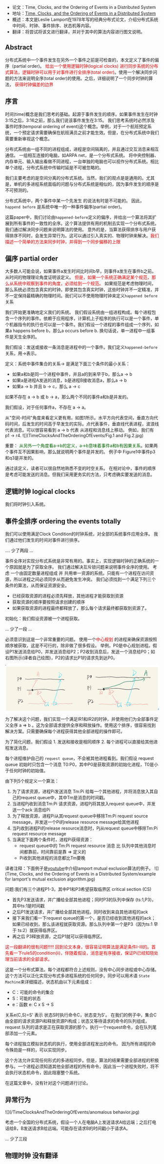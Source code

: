 

+ 论文：Time, Clocks, and the Ordering of Events in a Distributed System
+ 地址：[Time, Clocks, and the Ordering of Events in a Distributed System](https://lamport.azurewebsites.net/pubs/time-clocks.pdf)
+ 概述：本文是Leslie Lamport在1978年写的经典分布式论文，介绍分布式系统中时间、时钟、事件排序、状态机等内容。 
+ 翻译：将尝试将该文进行翻译，并对于其中的算法内容进行图文说明。 


## Abstract

分布式系统中一个事件发生在另外一个事件之前是可检查的，本文定义了事件的偏序（partial order)。<font color="#dd0000"> 给出一个使用逻辑时钟(logical clocks) 进行同步系统的分布式算法，逻辑时钟可以用于对事件进行全排序(total order)</font>。使用一个解决同步问题的方法来说明全序(total order)的使用。之后，详细说明了一个同步时钟的算法，<font color="#dd0000"> 获得时钟偏差的边界</font>


## 序言

时间(time)概念是我们思考的基础。起源于事件发生的顺序。如果事件发生在时钟3:15之后，3:16之前，那么我们说该事件发生在3:15。 我们思考系统时必然涉及事件时序(temporal ordering of event)这个概念。举例，对于一个航班预定系统，一个预定请求需要确保在航班满员之前才能生效。但是，在分布式系统中我们需要重新审视这个概念。


分布式系统由一组不同的进程组成，进程是空间隔离的，并且通过交互消息来相互通信。 一组相互连接的电脑，如ARPA net，是一个分布式系统。 将中央控制器、内存单元、输入输出看做不同进程，一台单独的电脑也可以视作分布式系统。相比单个进程，分布式系统中传输时延是不可被忽略的。

我们主要考虑的是空间分离的分布式系统。当然，我们的观点是是通用的。尤其是，单机的多进程系统面临的问题与分布式系统是相似的，因为事件发生的顺序是不可预测的。 

分布式系统中，两个事件中某一个先发生 的说法有时是不可能的。 因此，`happend before` 是系统中唯一的一种事件偏序(partial order)。

这篇paper中，我们讨论由`happened-before`定义的偏序，并给出一个算法将其扩展到所有事件的一致性的全序。这个算法提供有用的机制去实现一个分布式系统。 我们通过解决同步问题来说明算法的使用。 意外的是，当算法获得排序与用户获得排序不同时，会发生异常行为。这可以通过引入真实的、物理时钟来解决。<font color="#dd0000">我们描述一个简单的方法来同步时钟，并得到一个同步偏移的上限 </font>

## 偏序 partial order

大多数人可能会说，如果事件a发生时间比时间b早，则事件a发生在事件b之前。 从时间的物理理论角度证明该定义。<font color="#dd0000"> 但是，如果一个系统正确满足某个规范，那么从系统中观察到事件的角度，必须给到一个规范。</font> 如果规范是考虑物理时间，那么系统必须包含真实的时钟。即使其包含真实时钟，这些时钟并不一定精准，并不一定保持最精确的物理时间。我们可以不使用物理时钟来定义`happened before`关系

我们开始更准确地定义我们的系统。 我们假设系统由一组进程构成。每个进程包含一个序列的事件。依赖于应用程序，计算机上子程序的执行可以是一个事件，单个机器指令的执行也可以是一个事件。我们假设一个进程的事件组成一个序列，如果a happens before b，那么a occurs before b. 换句话说，单一进程中一组事件是天生全序的。 

我们假设：发送或接收一条消息是进程中的一个事件。我们定义`happened-before`关系，用&rarr;表示。


定义：系统中事件集合的关系&rarr; 是满足下面三个条件的最小关系：

+ 如果a和b是同一个进程中事件，并且a的到来早于b，那么a &rarr; b 
+ 如果a是进程A发送的消息，b是进程B接收消息a，那么a &rarr; b 
+ 如果a &rarr; b 并且 b &rarr; c，那么 a &rarr; c

如果不存在 a &rarr; b 或 b &rarr; a，那么两个不同的事件a和b是并发的。

我们假设，对于任何事件a，不存在 a &rarr; a。

从"空间-时间"角度来看定义更有用，如图1所示。水平方向代表空间，垂直方向代码时间，后发生的时间高于早发生的实际。点代表事件，垂直线代表进程，波浪线代表消息。可以很容易看到 a &rarr; b 代表 从进程和消息线上移动。 例如，我们有 p1 &rarr; r4.
![](TimeClocksAndTheOrderingOfEvents/Fig.1 and Fig.2.jpg)


重要：<font color="#006600"> 从另外一个角度看a&rarr;b的定义，a&rarr;b意味着事件a和b有因果关系</font>。如果两个事件互不因果影响，那么就说明两个事件是并发的。 例子中 Figure1中事件p3和q3是并发的。

通过该定义，读者可以很自然地熟悉不变的时空关系。 在相对论中，事件的顺序是考虑可能发送的消息。但我们采用更务实的方法，只考虑确实要发送的消息。 

## 逻辑时钟 logical clocks 

我们将时钟引入系统。


## 事件全排序  ordering the events totally

我们可以使用满足Clock  Condition的时钟系统，对全部的系统事件应用全序。 我们通过他们发生的时间对事件进行排序。


.... 少了两段 ...



事件全序对实现分布式系统是非常有用的。事实上，实现逻辑时钟的正确系统的一个原因就是为了获取全序。 我们通过解决互斥锁问题来说明事件全序的使用。 考虑 一个由固定数量进程组成 并 共用单一资源的系统。只能有一个进程在访问资源，所以进程之间必须同步从而避免发生冲突。 我们必须找到一个满足下列三个条件的算法，从而保证资源安全。 

+ 已经获取资源的进程必须先释放，其他进程才能获取到资源
+ 获取资源的顺序要按照请求创建的顺序
+ 如果获取资源的进程最终都释放了，那么每个请求最终都获取到资源了。 

初始化：我们假设资源被一个进程获取。 

... 少了一段 ...

必须意识到这是一个非常重要的问题。 使用一个<font color="#dd0000">中心规划 </font> 的进程来确保资源按照顺序被获取，这是不可行的，除非做了很多假设。 举例，P0是中心规划进程。假设P1发送消息给P0，并发送消息给P2；P2收到消息后，发送一个消息给P0；如右图所示(译者自己绘图)，P2的请求比P1的请求先到达P0。

![](TimeClocksAndTheOrderingOfEvents/wrong-right.jpg)


为了解决这个问题，我们实现一个满足IR1和IR2的时钟，并使用他们为全部事件定义全序 a &Rightarrow; b 。这为全部请求提供全序和释放操作。使用这个排序，很容易找到解决方案。只需要确保每个进程获得其他全部进程的操作即可。 

为了简化问题，我们假设 1. 发送和接收是相同顺序 2. 每个进程可以直接给其他进程发送消息。 

每个进程维护自己的 `request queue`，不会被其他进程看到。我们假设 request queue 初始时只包含一个消息 T0:P0，其中P0是获取资源的初始化进程，T0是小于任何时钟的初始值。

由下列5个规定义一个算法：

1. 为了请求资源，进程Pi发送消息 Tm:Pi 给每一个其他进程，并将消息放入其自己的request queue中，其中Tm是消息的时间戳。
2. 当进程Pj收到消息Tm:Pi 请求资源，进程Pj将其放入request queue中，并发送一个ack 消息给Pi
3. 为了释放资源，进程Pi从其request queue中移除Tm:Pi request source message，并发送一个Pi的release resource message给其他进程
4. 当Pj收到进程Pi的release resource消息时，Pj从request queue中移除Tm:Pi request resource message
5. 当满足下面两个条件时，进程Pi获得资源：
	+ request queue中的 Tm:Pi request resource 消息 比 队列中其他消息时间都靠前，时间靠前是靠 &Rightarrow; 定义的
	+ Pi收到其他进程的消息都比Tm要晚
	
	
译者注释：下面例子是[youtube](https://www.youtube.com/watch?v=r7SJOhGF4Nc)中介绍lamport mutual exclusion算法的例子。
![](Time, Clocks, and the Ordering of Events in a Distributed System/example for lamport's mutual exclusion algorithm.jpg)
	
问题:我们有三个进程P1-3，其中P1和P3希望获取临界区 critical section (CS)

+ 首先P3发送请求，并广播给全部其他进程；同时P3的队列中保存 (ts:1,P3)，其中ts:1是时间戳
+ 之后P1发送请求，并广播给全部其他进程。同时收到来自其他进程的ack
+ 接下来我们看一下request queue的第一个，是否已经收到其他进程的ack；如果已经收到，那么该进程就获取资源。那么队列中第一个是P3（因为ts:1 早于 ts:2）就获得临界区。
+ 再之后 P3释放资源，之后P1就可以获得临界区。
	
	
	
<font color="dd0000" > 这一段翻译的很有问题!!!!! 回到论文本身，很容易证明算法是满足条件I-III的。首先看一下rule5的condition(ii)，伴随着假设，消息是有序接收，保证Pi已经知晓处理当前请求的全部请求。 </font>


这是一个分布式算法。每个进程都符合上述规则，没有中心同步进程或中心存储。这个方法可以泛化实现分布式多进程系统的任何同步。同步可以用术语 `State Machine`来详细描述，状态机由以下元素组成：

+ C：可能的命令的集合
+ S：可能的状态
+ e：函数 e: C x S &rarr; S

关系e(C,S)=S' 表示 状态S时执行命令C，状态变为S'。
在我们的例子中，集合C由全部的请求资源Pi和释放资源Pi构成；状态又等待请求的命令的队列组成，request 队列的请求是正在获取资源的那个。执行一个request命令，会在队列尾部添加一个元素。

每个进程独立模拟状态机的执行，使用全部进程发出的命令。 因为所有进程的命令殊勋是一样的，可以实现同步。

这个方法允许实现任何形式的多进程同步。但是，算法的结果需要全部进程的积极参与。一个进程必须知道其他全部进程的所有命令，因此当一个进程失败时，将不会执行状态机命令，因此阻塞整个系统。

在这篇文章中，没有针对这个问题进行讨论。

## 异常行为

![](/TimeClocksAndTheOrderingOfEvents/anomalous behavior.jpg)

考虑一个全国的分布式系统，假设一个人在电脑A上发送请求A给远端；之后打电话给B，B发送请求B给远端。可能存在请求B的时间戳小于请求A。

... 少了三段



## 物理时钟 没有翻译
